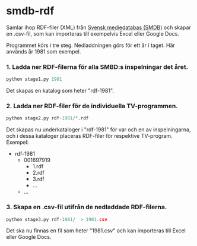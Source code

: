 # smdb-rdf

Samlar ihop RDF-filer (XML) från [Svensk mediedatabas (SMDB)](https://smdb.kb.se/) och skapar en .csv-fil, som kan importeras till exempelvis Excel eller Google Docs.

Programmet körs i tre steg. Nedladdningen görs för ett år i taget. Här används år 1981 som exempel.

### 1. Ladda ner RDF-filerna för alla SMBD:s inspelningar det året.

```python
python stage1.py 1981
```

Det skapas en katalog som heter "rdf-1981".

### 2. Ladda ner RDF-filer för de individuella TV-programmen. 

```python
python stage2.py rdf-1981/*.rdf
```

Det skapas nu underkataloger i "rdf-1981" för var och en av inspelningarna, och i dessa kataloger placeras RDF-filer för respektive TV-program. Exempel:

* rdf-1981
  * 001697919
    * 1.rdf
    * 2.rdf
    * 3.rdf
    * ...
  * ...

### 3. Skapa en .csv-fil utifrån de nedladdade RDF-filerna. 

```python
python stage3.py rdf-1981/  > 1981.csv
```

Det ska nu finnas en fil som heter "1981.csv" och kan importeras till Excel eller Google Docs.  
